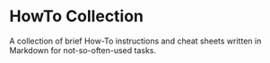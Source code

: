 # HowTo Collection

A collection of brief How-To instructions and cheat sheets written in Markdown for not-so-often-used tasks.
